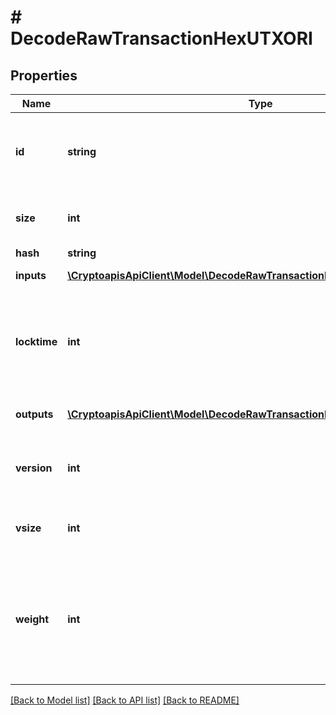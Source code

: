 # # DecodeRawTransactionHexUTXORI

## Properties

Name | Type | Description | Notes
------------ | ------------- | ------------- | -------------
**id** | **string** | Represents the same as transactionId for UTXOs protocols like Bitcoin. |
**size** | **int** | Represents the total size of this transaction. |
**hash** | **string** |  |
**inputs** | [**\CryptoapisApiClient\Model\DecodeRawTransactionHexUTXORIInputsInner[]**](DecodeRawTransactionHexUTXORIInputsInner.md) | Inputs of the transaction |
**locktime** | **int** | Represents the time at which a particular transaction can be added to the blockchain. |
**outputs** | [**\CryptoapisApiClient\Model\DecodeRawTransactionHexUTXORIOutputsInner[]**](DecodeRawTransactionHexUTXORIOutputsInner.md) | Outputs of the transaction |
**version** | **int** | Represents the transaction version number. |
**vsize** | **int** | Represents the virtual size of this transaction. |
**weight** | **int** | Represents the size of Bitcoin block, measured in weight units and including the segwit discount. |

[[Back to Model list]](../../README.md#models) [[Back to API list]](../../README.md#endpoints) [[Back to README]](../../README.md)

